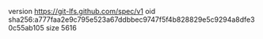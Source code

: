 version https://git-lfs.github.com/spec/v1
oid sha256:a777faa2e9c795e523a67ddbbec9747f5f4b828829e5c9294a8dfe30c55ab105
size 5616

